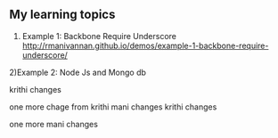 ## My learning topics

1) Example 1: Backbone Require Underscore  
http://rmanivannan.github.io/demos/example-1-backbone-require-underscore/

2)Example 2: Node Js and Mongo db

krithi changes

one more chage from krithi
mani changes
krithi changes

one more mani changes
